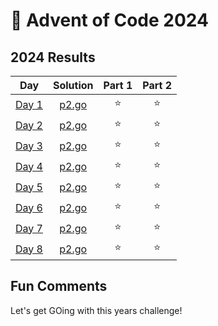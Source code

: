 # 🎄 Advent of Code 2024

<!--- advent_readme_stars table --->
## 2024 Results

| Day | Solution | Part 1 | Part 2 |
| :---: | :---: | :---: | :---: |
| [Day 1](https://adventofcode.com/2024/day/1) | [p2.go](d1/p2.go) | ⭐ | ⭐ |
| [Day 2](https://adventofcode.com/2024/day/2) | [p2.go](d2/p2.go) | ⭐ | ⭐ |
| [Day 3](https://adventofcode.com/2024/day/3) | [p2.go](d3/p2.go) | ⭐ | ⭐ |
| [Day 4](https://adventofcode.com/2024/day/4) | [p2.go](d4/p2.go) | ⭐ | ⭐ |
| [Day 5](https://adventofcode.com/2024/day/5) | [p2.go](d5/p2.go) | ⭐ | ⭐ |
| [Day 6](https://adventofcode.com/2024/day/6) | [p2.go](d6/p2.go) | ⭐ | ⭐ |
| [Day 7](https://adventofcode.com/2024/day/7) | [p2.go](d7/p2.go) | ⭐ | ⭐ |
| [Day 8](https://adventofcode.com/2024/day/8) | [p2.go](d8/p2.go) | ⭐ | ⭐ |
<!--- advent_readme_stars table --->

## Fun Comments
Let's get GOing with this years challenge!
